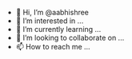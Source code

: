 - 👋 Hi, I’m @aabhishree
- 👀 I’m interested in ...
- 🌱 I’m currently learning ...
- 💞️ I’m looking to collaborate on ...
- 📫 How to reach me ...

<!---
aabhishree/aabhishree is a ✨ special ✨ repository because its `README.md` (this file) appears on your GitHub profile.
You can click the Preview link to take a look at your changes.
--->
